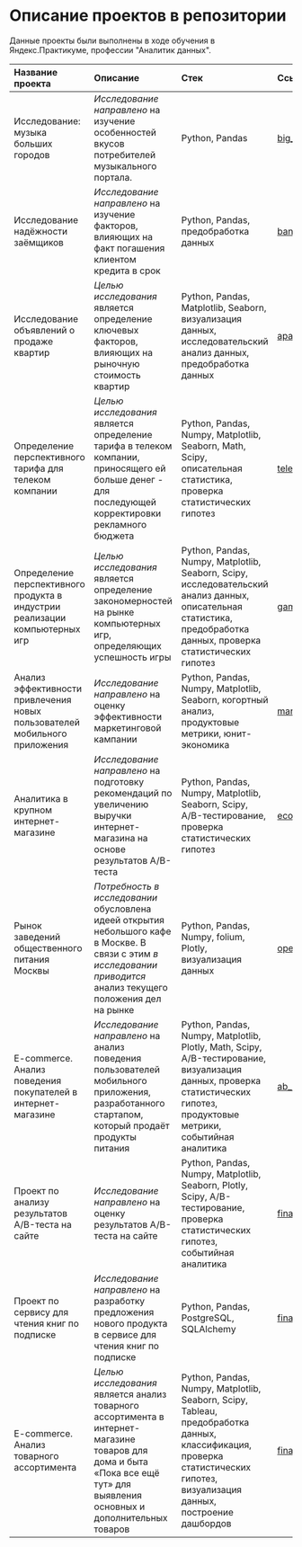 # Описание проектов в репозитории
Данные проекты были выполнены в ходе обучения в Яндекс.Практикуме, профессии "Аналитик данных".

| Название проекта | Описание |	Стек | Ссылка |
| :--------------- | :------- | :------------------- | :----- |
| Исследование: музыка больших городов | *Исследование направлено* на изучение особенностей вкусов потребителей музыкального портала. | Python, Pandas | [big_cities_music][1] | 
| Исследование надёжности заёмщиков | *Исследование направлено* на изучение факторов, влияющих на факт погашения клиентом кредита в срок | Python, Pandas, предобработка данных | [bank_clients][2] |
| Исследование объявлений о продаже квартир | *Целью исследования* является определение ключевых факторов, влияющих на рыночную стоимость квартир | Python, Pandas, Matplotlib, Seaborn, визуализация данных, исследовательский анализ данных, предобработка данных | [apartments_project][3] |
| Определение перспективного тарифа для телеком компании | *Целью исследования* является определение тарифа в телеком компании, приносящего ей больше денег - для последующей корректировки рекламного бюджета | Python, Pandas, Numpy, Matplotlib, Seaborn, Math, Scipy, описательная статистика, проверка статистических гипотез | [telecom_project][4] |
| Определение перспективного продукта в индустрии реализации компьютерных игр | *Целью исследования* является определение закономерностей на рынке компьютерных игр, определяющих успешность игры | Python, Pandas, Numpy, Matplotlib, Seaborn, Scipy, исследовательский анализ данных, описательная статистика, предобработка данных, проверка статистических гипотез | [games_project][5] |
| Анализ эффективности привлечения новых пользователей мобильного приложения | *Исследование направлено* на оценку эффективности маркетинговой кампании | Python, Pandas, Numpy, Matplotlib, Seaborn, когортный анализ, продуктовые метрики, юнит-экономика | [marketing_project][7] |
| Аналитика в крупном интернет-магазине | *Исследование направлено* на подготовку рекомендаций по увеличению выручки интернет-магазина на основе результатов A/B-теста | Python, Pandas, Numpy, Matplotlib, Seaborn, Scipy, A/B-тестирование, проверка статистических гипотез | [ecommerce_project][8] |
| Рынок заведений общественного питания Москвы | *Потребность в исследовании* обусловлена идеей открытия небольшого кафе в Москве. В связи с этим *в исследовании приводится* анализ текущего положения дел на рынке| Python, Pandas, Numpy, folium, Plotly, визуализация данных | [open_restaurant][9] |
| E-commerce. Анализ поведения покупателей в интернет-магазине | *Исследование направлено* на анализ поведения пользователей мобильного приложения, разработанного стартапом, который продаёт продукты питания | Python, Pandas, Numpy, Matplotlib, Plotly, Math, Scipy, A/B-тестирование, визуализация данных, проверка статистических гипотез, продуктовые метрики, событийная аналитика | [ab_hypothesis][10] |
| Проект по анализу результатов A/B-теста на сайте | *Исследование направлено* на оценку результатов A/B-теста на сайте | Python, Pandas, Numpy, Matplotlib, Seaborn, Plotly, Scipy, A/B-тестирование, проверка статистических гипотез, событийная аналитика | [final_ab][13] |
| Проект по сервису для чтения книг по подписке | *Исследование направлено* на разработку предложения нового продукта в сервисе для чтения книг по подписке | Python, Pandas, PostgreSQL, SQLAlchemy | [final_sql][14] |
| E-commerce. Анализ товарного ассортимента | *Целью исследования* является анализ товарного ассортимента в интернет-магазине товаров для дома и быта «Пока все ещё тут» для выявления основных и дополнительных товаров | Python, Pandas, Numpy, Matplotlib, Seaborn, Scipy, Tableau, предобработка данных, классификация, проверка статистических гипотез, визуализация данных, построение дашбордов | [final_ecommerce][15]

[1]:https://github.com/mchashchukhin/praktikum/tree/main/big_cities_music
[2]:https://github.com/mchashchukhin/praktikum/tree/main/bank_clients
[3]:https://github.com/mchashchukhin/praktikum/tree/main/apartments_project
[4]:https://github.com/mchashchukhin/praktikum/tree/main/telecom_project
[5]:https://github.com/mchashchukhin/praktikum/tree/main/games_project
[7]:https://github.com/mchashchukhin/praktikum/tree/main/marketing_project
[8]:https://github.com/mchashchukhin/praktikum/tree/main/ecommerce_project
[9]:https://github.com/mchashchukhin/praktikum/tree/main/open_restaurant
[10]:https://github.com/mchashchukhin/praktikum/tree/main/ab_hypothesis
[13]:https://github.com/mchashchukhin/praktikum/tree/main/final_ab
[14]:https://github.com/mchashchukhin/praktikum/tree/main/final_sql
[15]:https://github.com/mchashchukhin/praktikum/tree/main/final_ecommerce
